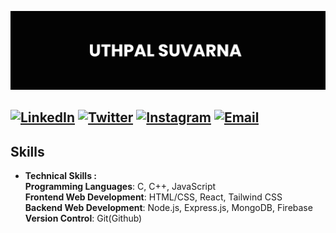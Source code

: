 ![Header Image- Uthpal Suvarna](github-header.png)

[![LinkedIn](https://img.shields.io/badge/LinkedIn-0077B5?style=flat-square&logo=linkedin&logoColor=white)](https://linkedin.com/in/uthpalsuvarna)
[![Twitter](<https://img.shields.io/badge/X(Twitter)-black?style=flat-square&logo=x&logoColor=white>)](https://twitter.com/@SuvarnaUthpal)
[![Instagram](https://img.shields.io/badge/Instagram-%23E4405F?style=flat-square&logo=instagram&logoColor=white)](https://instagram.com/uthpal.suvarna)
[![Email](https://img.shields.io/badge/Email-red?style=flat-square&logo=gmail&logoColor=white)](mailto:uthpal33@gmail.com)
---

## Skills

- **Technical Skills :**  
  **Programming Languages**: C, C++, JavaScript  
  **Frontend Web Development**: HTML/CSS, React, Tailwind CSS  
  **Backend Web Development**: Node.js, Express.js, MongoDB, Firebase  
  **Version Control**: Git(Github)
